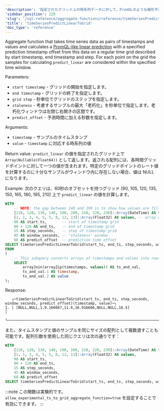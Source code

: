 ```yaml
---
'description': '指定されたグリッド上の時系列データに対して、PromQLのような線形予測を計算する集約関数。'
'sidebar_position': 228
'slug': '/sql-reference/aggregate-functions/reference/timeSeriesPredictLinearToGrid'
'title': 'timeSeriesPredictLinearToGrid'
'doc_type': 'reference'
---
```


Aggregate function that takes time series data as pairs of timestamps and values and calculates a [PromQL-like linear prediction](https://prometheus.io/docs/prometheus/latest/querying/functions/#predict_linear) with a specified prediction timestamp offset from this data on a regular time grid described by start timestamp, end timestamp and step. For each point on the grid the samples for calculating `predict_linear` are considered within the specified time window.

Parameters:
- `start timestamp` - グリッドの開始を指定します。
- `end timestamp` - グリッドの終了を指定します。
- `grid step` - 秒単位でグリッドのステップを指定します。
- `staleness` - 考慮するサンプルの最大「老朽化」を秒単位で指定します。老朽化ウィンドウは左閉じ右開きの区間です。
- `predict_offset` - 予測時間に加える秒数を指定します。

Arguments:
- `timestamp` - サンプルのタイムスタンプ
- `value` - `timestamp` に対応する時系列の値

Return value:
`predict_linear` の値を指定されたグリッド上で `Array(Nullable(Float64))` として返します。返される配列には、各時間グリッドポイントに対して一つの値が含まれます。特定のグリッドポイントのレート値を計算するのに十分なサンプルがウィンドウ内に存在しない場合、値は NULL になります。

Example:
次のクエリは、60秒のオフセットを持つグリッド [90, 105, 120, 135, 150, 165, 180, 195, 210] 上で `predict_linear` の値を計算します。

```sql
WITH
    -- NOTE: the gap between 140 and 190 is to show how values are filled for ts = 150, 165, 180 according to window paramater
    [110, 120, 130, 140, 190, 200, 210, 220, 230]::Array(DateTime) AS timestamps,
    [1, 1, 3, 4, 5, 5, 8, 12, 13]::Array(Float32) AS values, -- array of values corresponding to timestamps above
    90 AS start_ts,       -- start of timestamp grid
    90 + 120 AS end_ts,   -- end of timestamp grid
    15 AS step_seconds,   -- step of timestamp grid
    45 AS window_seconds, -- "staleness" window
    60 AS predict_offset  -- prediction time offset
SELECT timeSeriesPredictLinearToGrid(start_ts, end_ts, step_seconds, window_seconds, predict_offset)(timestamp, value)
FROM
(
    -- This subquery converts arrays of timestamps and values into rows of `timestamp`, `value`
    SELECT
        arrayJoin(arrayZip(timestamps, values)) AS ts_and_val,
        ts_and_val.1 AS timestamp,
        ts_and_val.2 AS value
);
```

Response:

```response
   ┌─timeSeriesPredictLinearToGrid(start_ts, end_ts, step_seconds, window_seconds, predict_offset)(timestamp, value)─┐
1. │ [NULL,NULL,1,9.166667,11.6,16.916666,NULL,NULL,16.5]                                                            │
   └─────────────────────────────────────────────────────────────────────────────────────────────────────────────────┘
```

また、タイムスタンプと値のサンプルを同じサイズの配列として複数渡すことも可能です。配列引数を使用した同じクエリは次の通りです：

```sql
WITH
    [110, 120, 130, 140, 190, 200, 210, 220, 230]::Array(DateTime) AS timestamps,
    [1, 1, 3, 4, 5, 5, 8, 12, 13]::Array(Float32) AS values,
    90 AS start_ts,
    90 + 120 AS end_ts,
    15 AS step_seconds,
    45 AS window_seconds,
    60 AS predict_offset
SELECT timeSeriesPredictLinearToGrid(start_ts, end_ts, step_seconds, window_seconds, predict_offset)(timestamps, values);
```

:::note
この関数は実験的です。 `allow_experimental_ts_to_grid_aggregate_function=true` を設定することで有効にできます。
:::

